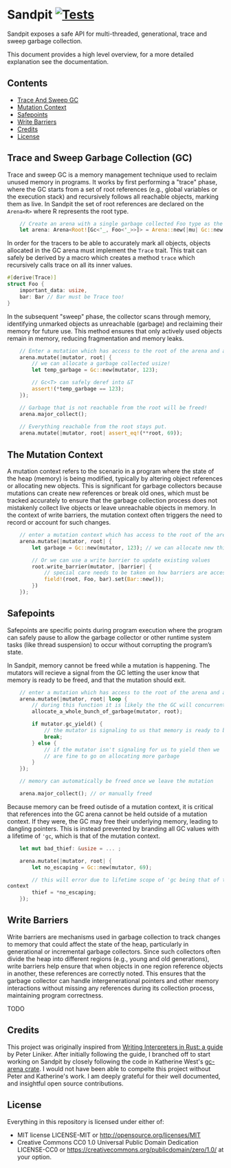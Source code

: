 # Sandpit [![Tests](https://github.com/Nilando/sandpit/actions/workflows/rust.yml/badge.svg)](https://github.com/Nilando/sandpit/actions/workflows/rust.yml)
Sandpit exposes a safe API for multi-threaded, generational, trace and sweep garbage collection.

This document provides a high level overview, for a more detailed explanation see the documentation.

## Contents
* [Trace And Sweep GC](#toc-trace-and-sweep-gc)
* [Mutation Context](#toc-mutation-context)
* [Safepoints](#toc-safepoints)
* [Write Barriers](#toc-write-barriers)
* [Credits](#toc-credits)
* [License](#toc-license)

<a name="toc-trace-and-sweep-gc"></a>
## Trace and Sweep Garbage Collection (GC)
Trace and sweep GC is a memory management technique used to reclaim unused memory in programs. It works by first performing a "trace" phase, where the GC starts from a set of root references (e.g., global variables or the execution stack) and recursively follows all reachable objects, marking them as live. In Sandpit the set of root references are declared on the `Arena<R>` where R represents the root type.
```rust
    // Create an arena with a single garbage collected Foo type as the root.
    let arena: Arena<Root![Gc<'_, Foo<'_>>]> = Arena::new(|mu| Gc::new(mu, Foo::new()));
```
In order for the tracers to be able to accurately mark all objects, objects allocated in the GC arena must implement the `Trace` trait. This trait can safely be derived by a macro which creates a method `trace` which recursively calls trace on all its inner values. 
```rust
#[derive(Trace)]
struct Foo {
    important_data: usize,
    bar: Bar // Bar must be Trace too!
}
```
In the subsequent "sweep" phase, the collector scans through memory, identifying unmarked objects as unreachable (garbage) and reclaiming their memory for future use. This method ensures that only actively used objects remain in memory, reducing fragmentation and memory leaks. 
```rust
    // Enter a mutation which has access to the root of the arena and a mutator.
    arena.mutate(|mutator, root| {
        // we can allocate a garbage collected usize!
        let temp_garbage = Gc::new(mutator, 123);

        // Gc<T> can safely deref into &T
        assert!(*temp_garbage == 123);
    });

    // Garbage that is not reachable from the root will be freed!
    arena.major_collect();
    
    // Everything reachable from the root stays put.
    arena.mutate(|mutator, root| assert_eq!(**root, 69));
```
<a name="toc-mutation-context"></a>
## The Mutation Context
A mutation context refers to the scenario in a program where the state of the heap (memory) is being modified, typically by altering object references or allocating new objects. This is significant for garbage collectors because mutations can create new references or break old ones, which must be tracked accurately to ensure that the garbage collection process does not mistakenly collect live objects or leave unreachable objects in memory. In the context of write barriers, the mutation context often triggers the need to record or account for such changes.
```rust
    // enter a mutation context which has access to the root of the arena and a mutator
    arena.mutate(|mutator, root| {
        let garbage = Gc::new(mutator, 123); // we can allocate new things!

        // Or we can use a write barrier to update existing values
        root.write_barrier(mutator, |barrier| {
            // special care needs to be taken on how barriers are accessed...more on this later
            field!(root, Foo, bar).set(Bar::new());
        })
    });
```
<a name="toc-safepoints"></a>
## Safepoints
Safepoints are specific points during program execution where the program can safely pause to allow the garbage collector or other runtime system tasks (like thread suspension) to occur without corrupting the program’s state. 

In Sandpit, memory cannot be freed while a mutation is happening. The mutators will recieve a signal from the GC letting the user know that memory is ready to be freed, and that the mutation should exit.
```rust
    // enter a mutation which has access to the root of the arena and a mutator
    arena.mutate(|mutator, root| loop {
        // during this function it is likely the the GC will concurrently begin tracing!
        allocate_a_whole_bunch_of_garbage(mutator, root);

        if mutator.gc_yield() {
            // the mutator is signaling to us that memory is ready to be freed so we should leave the mutation context
            break;
        } else {
            // if the mutator isn't signaling for us to yield then we
            // are fine to go on allocating more garbage
        }
    });

    // memory can automatically be freed once we leave the mutation

    arena.major_collect(); // or manually freed
```

Because memory can be freed outisde of a mutation context, it is critical that references into the GC arena cannot be held outside of a mutation context. If they were, the GC may free their underlying memory, leading to dangling pointers. This is instead prevented by branding all GC values with a lifetime of `'gc`, which is that of the mutation context.
```rust
    let mut bad_thief: &usize = ... ;

    arena.mutate(|mutator, root| {
        let no_escaping = Gc::new(mutator, 69);

        // this will error due to lifetime scope of 'gc being that of the mutation
context
        thief = *no_escaping;
    });
```

<a name="toc-write-barriers"></a>
## Write Barriers
Write barriers are mechanisms used in garbage collection to track changes to memory that could affect the state of the heap, particularly in generational or incremental garbage collectors. Since such collectors often divide the heap into different regions (e.g., young and old generations), write barriers help ensure that when objects in one region reference objects in another, these references are correctly noted. This ensures that the garbage collector can handle intergenerational pointers and other memory interactions without missing any references during its collection process, maintaining program correctness.

TODO

<a name="toc-credits"></a>
## Credits
This project was originally inspired from [Writing Interpreters in Rust: a guide](https://rust-hosted-langs.github.io/book/) by Peter Liniker. After initially following the guide,
I branched off to start working on Sandpit by closely following the code in Katherine West's [gc-arena crate](https://github.com/kyren/gc-arena). I would not have been able to compelte this project
without Peter and Katherine's work. I am deeply grateful for their well documented, and insightful open source contributions.

<a name="toc-license"></a>
## License
Everything in this repository is licensed under either of:
- MIT license LICENSE-MIT or http://opensource.org/licenses/MIT
- Creative Commons CC0 1.0 Universal Public Domain Dedication LICENSE-CC0 or https://creativecommons.org/publicdomain/zero/1.0/ at your option.
